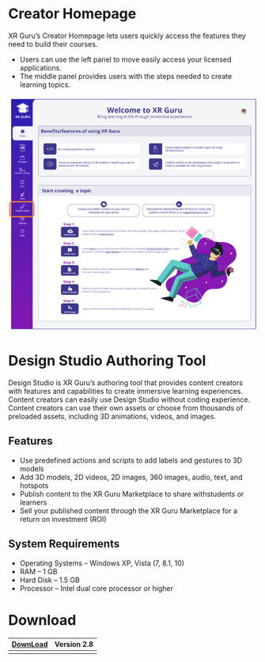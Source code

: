 # Creator Homepage

XR Guru’s Creator Homepage lets users quickly access the features they need to build their courses. 
- Users can use the left panel to move easily access your licensed applications.
- The middle panel provides users with the steps needed to create learning topics.
 
  
![logo](DeignStudio.PNG)
 
 # Design Studio Authoring Tool
 
Design Studio is XR Guru’s authoring tool that provides content
creators with features and capabilities to create immersive
learning experiences.
Content creators can easily use Design Studio without coding
experience.
Content creators can use their own assets or choose from
thousands of preloaded assets, including 3D animations,
videos, and images.

## **Features**

- Use predefined actions and scripts to add labels and gestures to 3D models
- Add 3D models, 2D videos, 2D images, 360 images, audio, text, and hotspots
- Publish content to the XR Guru Marketplace to share withstudents or learners
- Sell your published content through the XR Guru Marketplace for a return on investment (ROI)

## **System Requirements**

- Operating Systems – Windows XP, Vista (7, 8.1, 10)
- RAM – 1 GB
- Hard Disk – 1.5 GB
- Processor – Intel dual core processor or higher 

# Download

| [DownLoad](https://content.xrguru.com/XRDS/Prod/Build/XRGDS.exe) | Version 2.8 |
| ---------------------------------------------------------------- | ----------- |
|                                                                  |             |

 

